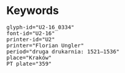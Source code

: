 # Keywords
<pre>
glyph-id="U2-16_0334"
font-id="U2-16"
printer-id="U2"
printer="Florian Ungler"
period="druga drukarnia: 1521—1536"
place="Kraków"
PT plate="359"
</pre>
